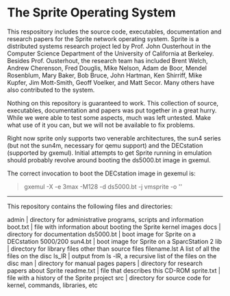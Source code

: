 # The Sprite Operating System

This respository includes the source code, executables, documentation
and research papers for the Sprite network operating system.  Sprite
is a distributed systems research project led by Prof. John Ousterhout
in the Computer Science Department of the University of California
at Berkeley.  Besides Prof. Ousterhout, the research team has
included Brent Welch, Andrew Cherenson, Fred Douglis, Mike Nelson,
Adam de Boor, Mendel Rosenblum, Mary Baker, Bob Bruce, John Hartman,
Ken Shirriff, Mike Kupfer, Jim Mott-Smith, Geoff Voelker, and Matt
Secor.  Many others have also contributed to the system.

Nothing on this repository is guaranteed to work.  This collection of
source, executables, documentation and papers was put together in
a great hurry.  While we were able to test some aspects, much was
left untested.  Make what use of it you can, but we will not be
available to fix problems.

Right now sprite only supports two venerable architectures, the sun4
series (but not the sun4m, necessary for qemu support) and the DECstation
(supported by gxemul). Initial attempts to get Sprite running in emulation
should probably revolve around booting the ds5000.bt image in gxemul.

The correct invocation to boot the DECstation image in gexemul is:

> gxemul -X -e 3max -M128 -d ds5000.bt -j vmsprite -o ''

---

This repository contains the following files and directories:

admin	|          directory for administrative programs, scripts and information
boot.txt	|       file with information about booting the Sprite kernel images
docs	|           directory for documentation
ds5000.bt	|      boot image for Sprite on a  DECstation 5000/200
sun4.bt	|        boot image for Sprite on a SparcStation 2
lib	|            directory for library files other than source files
filename.lst    A list of all the files on the disc
ls_lR	|          output from ls -lR, a recursive list of the files on the disc
man	|            directory for manual pages
papers	|         directory for research papers about Sprite
readme.txt	|     file that describes this CD-ROM
sprite.txt	|     file with a history of the Sprite project
src	|            directory for source code for kernel, commands, libraries, etc
